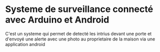 # Systeme de surveillance connecté avec Arduino et Android

C'est un systeme qui permet de detecté les intrius devant une porte et d'envoyé une alerte avec une photo au proprietaire de la maison via une application android
